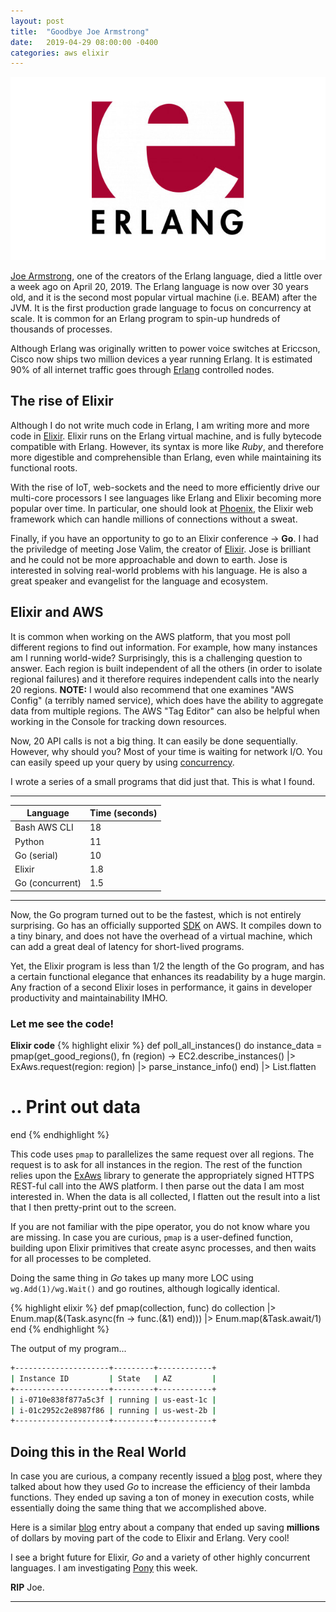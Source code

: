 ```yaml
---
layout: post
title:  "Goodbye Joe Armstrong"
date:   2019-04-29 08:00:00 -0400
categories: aws elixir
---
```

![Erlang logo](/images/erlang.jpg)

[Joe Armstrong](https://en.wikipedia.org/wiki/Joe_Armstrong_(programmer)), one of the creators of the Erlang language, died a little over a week ago on April 20, 2019. The Erlang language is now over 30 years old, and it is the second most popular virtual machine (i.e. BEAM) after the JVM. It is the first production grade language to focus on concurrency at scale.  It is common for an Erlang program to spin-up hundreds of thousands of processes.

Although Erlang was originally written to power voice switches at Ericcson, Cisco now ships two million devices a year running Erlang.  It is estimated 90% of all internet traffic goes through [Erlang](https://twitter.com/guieevc/status/1002494428748140544) controlled nodes.

## The rise of Elixir

Although I do not write much code in Erlang, I am writing more and more code in [Elixir](https://elixir-lang.org/).  Elixir runs on the Erlang virtual machine, and is fully bytecode compatible with Erlang.  However, its syntax is more like _Ruby_, and therefore more digestible and comprehensible than Erlang, even while maintaining its functional roots.

With the rise of IoT, web-sockets and the need to more efficiently drive our multi-core processors I see languages like Erlang and Elixir becoming more popular over time. In particular, one should look at [Phoenix](https://phoenixframework.org/), the Elixir web framework which can handle millions of connections without a sweat.

Finally, if you have an opportunity to go to an Elixir conference -> **Go**.  I had the priviledge of meeting Jose Valim, the creator of [Elixir](https://en.wikipedia.org/wiki/Elixir_(programming_language)).  Jose is brilliant and he could not be more approachable and down to earth. Jose is interested in solving real-world problems with his language. He is also a great speaker and evangelist for the language and ecosystem.

## Elixir and AWS

It is common when working on the AWS platform, that you most poll different regions to find out information.  For example, how many instances am I running world-wide?  Surprisingly, this is a challenging question to answer.  Each region is built independent of all the others (in order to isolate regional failures) and it therefore requires independent calls into the nearly 20 regions. **NOTE:** I would also recommend that one examines "AWS Config" (a terribly named service), which does have the ability to aggregate data from multiple regions. The AWS "Tag Editor" can also be helpful when working in the Console for tracking down resources.

Now, 20 API calls is not a big thing.  It can easily be done sequentially.  However, why should you?  Most of your time is waiting for network I/O. You can easily speed up your query by using [concurrency](https://blog.golang.org/concurrency-is-not-parallelism).

I wrote a series of a small programs that did just that.  This is what I found.

---

| Language        | Time (seconds) |
|-----------------|----------------|
| Bash AWS CLI    | 18             |
| Python          | 11             |
| Go (serial)     | 10             |
| Elixir          | 1.8            |
| Go (concurrent) | 1.5            |

---

Now, the Go program turned out to be the fastest, which is not entirely surprising.  Go has an officially supported [SDK](https://github.com/aws/aws-sdk-go-v2) on AWS. It compiles down to a tiny binary, and does not have the overhead of a virtual machine, which can add a great deal of latency for short-lived programs.

Yet, the Elixir program is less than 1/2 the length of the Go program, and has a certain functional elegance that enhances its readability by a huge margin. Any fraction of a second Elixir loses in performance, it gains in developer productivity and maintainability IMHO.

### Let me see the code!

**Elixir code**
{% highlight elixir %}
def poll_all_instances() do
    instance_data =
      pmap(get_good_regions(), fn (region) ->
        EC2.describe_instances() |> ExAws.request(region: region) |> parse_instance_info() end)
      |> List.flatten

# .. Print out data
  end
{% endhighlight %}

This code uses `pmap` to parallelizes the same request over all regions. The request is to ask for all instances in the region.  The rest of the function relies upon the [ExAws](https://github.com/ex-aws/ex_aws) library to generate the appropriately signed HTTPS REST-ful call into the AWS platform. I then parse out the data I am most interested in.  When the data is all collected, I flatten out the result into a list that I then pretty-print out to the screen.

If you are not familiar with the pipe operator, you do not know whare you are missing. In case you are curious, `pmap` is a user-defined function, building upon Elixir primitives that create async processes, and then waits for all processes to be completed.

Doing the same thing in _Go_ takes up many more LOC using `wg.Add(1)/wg.Wait()` and go routines, although logically identical.

{% highlight elixir %}
  def pmap(collection, func) do
    collection
    |> Enum.map(&(Task.async(fn -> func.(&1) end))) |> Enum.map(&Task.await/1)
    end
{% endhighlight %}

The output of my program...
```bash
+---------------------+---------+------------+
| Instance ID         | State   | AZ         |
+---------------------+---------+------------+
| i-0710e838f877a5c3f | running | us-east-1c |
| i-01c2952c2e8987f86 | running | us-west-2b |
+---------------------+---------+------------+
```

## Doing this in the Real World

In case you are curious, a company recently issued a [blog](https://runbook.cloud/blog/posts/how-we-massively-reduced-our-aws-lambda-bill-with-go/) post, where they talked about how they used _Go_ to increase the efficiency of their lambda functions.  They ended up saving a ton of money in execution costs, while essentially doing the same thing that we accomplished above.

Here is a similar [blog](http://tech.adroll.com/blog/dev/2018/01/08/quaff-that-potion-saving-millions-with-elixir-and-erlang.html) entry about a company that ended up saving **millions** of dollars by moving part of the code to Elixir and Erlang. Very cool!

I see a bright future for Elixir, _Go_ and a variety of other highly concurrent languages. I am investigating [Pony](https://www.ponylang.io/) this week.

**RIP** Joe.

___
